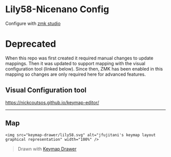 # Lily58-Nicenano Config

Configure with [zmk studio](https://zmk.studio/)

# Deprecated

When this repo was first created it required manual changes to update mappings. Then it was updated to support mapping with the visual configuration tool (linked below).
Since then, ZMK has been enabled in this mapping so changes are only required here for advanced features.

## Visual Configuration tool

<https://nickcoutsos.github.io/keymap-editor/>

---

## Map

```
<img src="keymap-drawer/lily58.svg" alt="jfujitani's keymap layout graphical representation" width="100%" />
```

> Drawn with [Keymap Drawer](/caksoylar/keymap-drawer)
